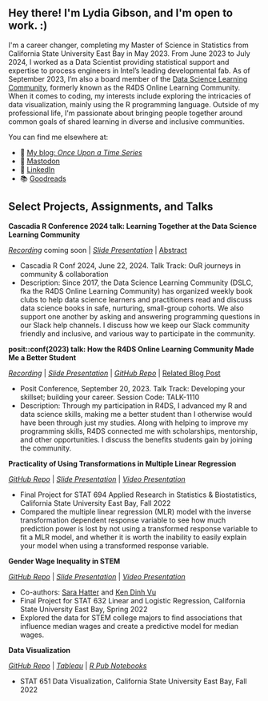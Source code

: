## Hey there! I'm Lydia Gibson, and I'm open to work. :)

I'm a career changer, completing my Master of Science in Statistics from California State University East Bay in May 2023. From June 2023 to July 2024, I worked as a Data Scientist providing statistical support and expertise to process engineers in Intel’s leading developmental fab. As of September 2023, I’m also a board member of the [Data Science Learning Community](https://dslc.io/), formerly known as the R4DS Online Learning Community. When it comes to coding, my interests include exploring the intricacies of data visualization, mainly using the R programming language. Outside of my professional life, I'm passionate about bringing people together around common goals of shared learning in diverse and inclusive communities.

You can find me elsewhere at:

- 🔗 [My blog: *Once Upon a Time Series*](https://lgibson7.quarto.pub/once-upon-a-time-series/)
- 🐘 <a rel="nofollow me" href="https://fosstodon.org/@lydz_gibby">Mastodon</a>
- 💼 [LinkedIn](https://www.linkedin.com/in/lgibson7/)
- 📚 [Goodreads](https://www.goodreads.com/user/show/107131397-lydia)


## Select Projects, Assignments, and Talks

**Cascadia R Conference 2024 talk: Learning Together at the Data Science Learning Community**

[*Recording*]() coming soon | [*Slide Presentation*](https://drive.google.com/file/d/1RReRPAJvWzVhfn-lnZdQ6-ENZmEbXCfw/view?usp=drive_link) | [Abstract](https://cascadiarconf.com/2024/regular/lydia_gibson/)
- Cascadia R Conf 2024, June 22, 2024. Talk Track: OuR journeys in community & collaboration
- Description: Since 2017, the Data Science Learning Community (DSLC, fka the R4DS Online Learning Community) has organized weekly book clubs to help data science learners and practitioners read and discuss data science books in safe, nurturing, small-group cohorts. We also support one another by asking and answering programming questions in our Slack help channels. I discuss how we keep our Slack community friendly and inclusive, and various way to participate in the community.

**posit::conf(2023) talk: How the R4DS Online Learning Community Made Me a Better Student**

[*Recording*](https://youtu.be/O34cdFLotJ4?si=t2dUfY9bl2qBxrB4) | [*Slide Presentation*](https://lgibson7.quarto.pub/how-the-r4ds-online-learning-community-made-me-a-better-student/) | [*GitHub Repo*](https://github.com/lgibson7/R4DS_Made_Me_Better) | [Related Blog Post](https://lgibson7.quarto.pub/once-upon-a-time-series/posts/2023-03-31-Better_Student/)
- Posit Conference, September 20, 2023. Talk Track: Developing your skillset; building your career. Session Code: TALK-1110
- Description: Through my participation in R4DS, I advanced my R and data science skills, making me a better student than I otherwise would have been through just my studies. Along with helping to improve my programming skills, R4DS connected me with scholarships, mentorship, and other opportunities. I discuss the benefits students gain by joining the community.

**Practicality of Using Transformations in Multiple Linear Regression**

[*GitHub Repo*](https://github.com/lgibson7/Women-in-STEM) | [*Slide Presentation*](https://lgibson7.quarto.pub/women-in-stem) | [*Video Presentation*](https://youtu.be/SsaSNjnyBmE?si=Pi_jczLulh33-SdU)
- Final Project for STAT 694 Applied Research in Statistics & Biostatistics, California State University East Bay, Fall 2022
- Compared the multiple linear regression (MLR) model with the inverse transformation dependent response variable to see how much prediction power is lost by not using a transformed response variable to fit a MLR model, and whether it is worth the inability to easily explain your model when using a transformed response variable.


**Gender Wage Inequality in STEM**

[*GitHub Repo*](https://github.com/lgibson7/Gender-Wage-Inequality-in-STEM) | [*Slide Presentation*](https://rpubs.com/lgibson7/stat632_final_presentaton) | [*Video Presentation*](https://youtu.be/ihl-15wL7zY)
- Co-authors: [Sara Hatter](https://github.com/shatter0) and [Ken Dinh Vu](https://github.com/Ken-Vu)
- Final Project for STAT 632 Linear and Logistic Regression, California State University East Bay, Spring 2022 
- Explored the data for STEM college majors to find associations that influence median wages and create a predictive model for median wages. 

**Data Visualization**

[*GitHub Repo*](https://github.com/lgibson7/stat_651/) | [*Tableau*](https://public.tableau.com/app/profile/lydia.s.gibson/vizzes) | [*R Pub Notebooks*](https://rpubs.com/lgibson7/)
- STAT 651 Data Visualization, California State University East Bay, Fall 2022 

<!--
**lgibson7/lgibson7** is a ✨ _special_ ✨ repository because its `README.md` (this file) appears on your GitHub profile.

-->
